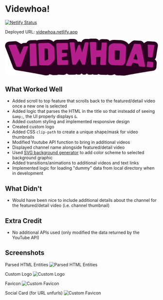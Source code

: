 # Videwhoa!

[![Netlify Status](https://api.netlify.com/api/v1/badges/74e20d93-3f2f-49ec-887e-b3458a3a77a8/deploy-status)](https://app.netlify.com/sites/videwhoa/deploys)

Deployed URL: [videwhoa.netlify.app](https://videwhoa.netlify.app/)

![Videowhoa Logo](./src/app/images/logo/videwhoa-logo.svg)

## What Worked Well

- Added scroll to top feature that scrolls back to the featured/detail video once a new one is selected
- Added logic that parses the HTML in the title so that insteadd of seeing `&amp;`, the UI properly displays `&`.
- Added custom styling and implemented responsive design
- Created custom logo
- Added CSS `clip-path` to create a unique shape/mask for video thumbnails
- Modified Youtube API function to bring in additional videos
- Displayed channel name alongside featured/detail video
- Used [SVG background generator](https://www.svgbackgrounds.com/#liquid-cheese) to add color scheme to selected background graphic
- Added transitions/animations to additional videos and text links
- Implemented logic for loading "dummy" data from local directory when in development

## What Didn't

- Would have been nice to include additional details about the channel for the featured/detail video (i.e. channel thumbnail)

## Extra Credit

- No additional APIs used (only modified the data returned by the YouTube API)

## Screenshots

Parsed HTML Entities
![Parsed HTML Entities](https://videwhoa.netlify.app/images/screenshots/parsed-html-entities.png)

Custom Logo
![Custom Logo](https://videwhoa.netlify.app/images/screenshots/videwhoa-logo-white.svg)

Favicon
![Custom Favicon](https://videwhoa.netlify.app/favicon.png)

Social Card (for URL unfurls)
![Custom Favicon](https://videwhoa.netlify.app/images/social-card/videwhoa-social-card.png)
